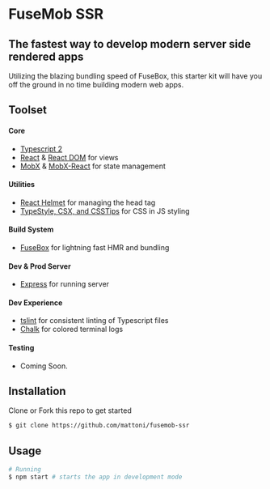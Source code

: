 # FuseMob SSR
## The fastest way to develop modern server side rendered apps

Utilizing the blazing bundling speed of FuseBox, this starter kit will have you off the ground in no time building modern web apps.

## Toolset

#### Core
- [Typescript 2](https://typescriptlang.org)
- [React](https://github.com/facebook/react) & [React DOM](https://github.com/facebook/react) for views
- [MobX](https://github.com/mobxjs/mobx) & [MobX-React](https://github.com/mobxjs/mobx-react) for state management 
 
#### Utilities
- [React Helmet](https://github.com/nfl/react-helmet) for managing the head tag
- [TypeStyle, CSX, and CSSTips](http://typestyle.io/) for CSS in JS styling

#### Build System
- [FuseBox](http://fuse-box.org) for lightning fast HMR and bundling

#### Dev & Prod Server
- [Express](https://github.com/expressjs/express) for running server

#### Dev Experience
- [tslint](https://github.com/palantir/tslint) for consistent linting of Typescript files
- [Chalk](https://github.com/chalk/chalk) for colored terminal logs

#### Testing
- Coming Soon.

## Installation
Clone or Fork this repo to get started
```bash
$ git clone https://github.com/mattoni/fusemob-ssr
```

## Usage
```bash
# Running
$ npm start # starts the app in development mode
```
